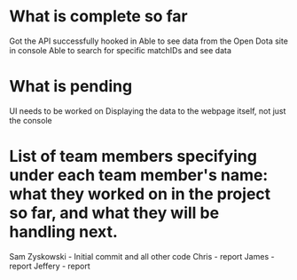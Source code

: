 # What is complete so far

Got the API successfully hooked in
Able to see data from the Open Dota site in console
Able to search for specific matchIDs and see data

# What is pending

UI needs to be worked on
Displaying the data to the webpage itself, not just the console 

# List of team members specifying under each team member's name: what they worked on in the project so far, and what they will be handling next.

Sam Zyskowski - Initial commit and all other code
Chris - report
James - report
Jeffery - report 
